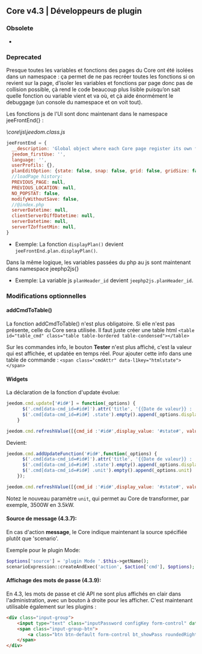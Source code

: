 ## Core v4.3 | Développeurs de plugin

### Obsolete

-

### Deprecated

Presque toutes les variables et fonctions des pages du Core ont été isolées dans un namespace : ça permet de ne pas recréer toutes les fonctions si on revient sur la page, d’isoler les variables et fonctions par page donc pas de collision possible, çà rend le code beaucoup plus lisible puisqu’on sait quelle fonction ou variable vient et va où, et çà aide énormément le debuggage (un console du namespace et on voit tout).

Les fonctions js de l'UI sont donc maintenant dans le namespace jeeFrontEnd{} :

*\core\js\jeedom.class.js*

```js
jeeFrontEnd = {
  __description: 'Global object where each Core page register its own functions and variable in its sub-object name.',
  jeedom_firstUse: '',
  language: '',
  userProfils: {},
  planEditOption: {state: false, snap: false, grid: false, gridSize: false, highlight: true},
  //loadPage history:
  PREVIOUS_PAGE: null,
  PREVIOUS_LOCATION: null,
  NO_POPSTAT: false,
  modifyWithoutSave: false,
  //@index.php
  serverDatetime: null,
  clientServerDiffDatetime: null,
  serverDatetime: null,
  serverTZoffsetMin: null,
}
```

- Exemple: La fonction `displayPlan()` devient `jeeFrontEnd.plan.displayPlan()`.

Dans la même logique, les variables passées du php au js sont maintenant dans namespace jeephp2js{}

- Exemple: La variable js `planHeader_id` devient `jeephp2js.planHeader_id`.

### Modifications optionnelles

#### addCmdToTable()

La fonction addCmdToTable() n'est plus obligatoire. Si elle n'est pas présente, celle du Core sera utilisée. Il faut juste créer une table html `<table id="table_cmd" class="table table-bordered table-condensed"></table>`

Sur les commandes info, le bouton **Tester** n'est plus affiché, c'est la valeur qui est affichée, et updatée en temps réel. Pour ajouter cette info dans une table de commande : `<span class="cmdAttr" data-l1key="htmlstate"></span>`

#### Widgets

La déclaration de la fonction d'update évolue:

```js
jeedom.cmd.update['#id#'] = function(_options) {
      $('.cmd[data-cmd_id=#id#]').attr('title', '{{Date de valeur}} : '+_options.valueDate+'<br/>{{Date de collecte}} : '+_options.collectDate)
      $('.cmd[data-cmd_id=#id#] .state').empty().append(_options.display_value)
    }

jeedom.cmd.refreshValue([{cmd_id :'#id#',display_value: '#state#', valueDate: '#valueDate#', collectDate: '#collectDate#', alertLevel: '#alertLevel#'}])
```

Devient:

```js
jeedom.cmd.addUpdateFunction('#id#',function(_options) {
      $('.cmd[data-cmd_id=#id#]').attr('title', '{{Date de valeur}} : '+_options.valueDate+'<br/>{{Date de collecte}} : '+_options.collectDate)
      $('.cmd[data-cmd_id=#id#] .state').empty().append(_options.display_value)
      $('.cmd[data-cmd_id=#id#] .unit').empty().append(_options.unit)
    });

jeedom.cmd.refreshValue([{cmd_id :'#id#',display_value: '#state#', valueDate: '#valueDate#', collectDate: '#collectDate#', alertLevel: '#alertLevel#', unit: '#unite#'}])
```

Notez le nouveau paramètre `unit`, qui permet au Core de transformer, par exemple, 3500W en 3.5kW.

#### Source de message (4.3.7):

En cas d'action **message**, le Core indique maintenant la source spécifiée plutôt que 'scenario'.

Exemple pour le plugin Mode:

````php
$options['source'] = 'plugin Mode '.$this->getName();
scenarioExpression::createAndExec('action', $action['cmd'], $options);
````

#### Affichage des mots de passe (4.3.9):

En 4.3, les mots de passe et clé API ne sont plus affichés en clair dans l'administration, avec un bouton à droite pour les afficher. C'est maintenant utilisable également sur les plugins :

````html
<div class="input-group">
    <input type="text" class="inputPassword configKey form-control" data-l1key="pass" placeholder="Account password" />
    <span class="input-group-btn">
        <a class="btn btn-default form-control bt_showPass roundedRight"><i class="fas fa-eye"></i></a>
    </span>
</div>
````